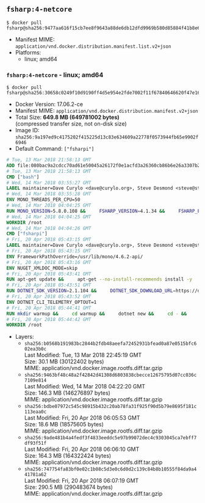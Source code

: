 ## `fsharp:4-netcore`

```console
$ docker pull fsharp@sha256:9477aa616f15cb7ee8f9643a88de6db12dfd9969b580d85884f41b8e680579e7
```

-	Manifest MIME: `application/vnd.docker.distribution.manifest.list.v2+json`
-	Platforms:
	-	linux; amd64

### `fsharp:4-netcore` - linux; amd64

```console
$ docker pull fsharp@sha256:30658c0249f10d9190ff4d5e954e2fde7002f11f67840646620f47e167bc9903
```

-	Docker Version: 17.06.2-ce
-	Manifest MIME: `application/vnd.docker.distribution.manifest.v2+json`
-	Total Size: **649.8 MB (649781002 bytes)**  
	(compressed transfer size, not on-disk size)
-	Image ID: `sha256:9a197ed9c4175202f415225d13c83e634609a22778f0573944fb65e9902f6946`
-	Default Command: `["fsharpi"]`

```dockerfile
# Tue, 13 Mar 2018 21:58:13 GMT
ADD file:080bac9a2cdcc70ad61e50045a26172f0e1acfd3a26360cb86b6e26a3307b2e1 in / 
# Tue, 13 Mar 2018 21:58:13 GMT
CMD ["bash"]
# Wed, 14 Mar 2018 03:55:27 GMT
LABEL maintainer=Dave Curylo <dave@curylo.org>, Steve Desmond <steve@stevedesmond.ca>
# Wed, 14 Mar 2018 03:55:28 GMT
ENV MONO_THREADS_PER_CPU=50
# Wed, 14 Mar 2018 04:04:25 GMT
RUN MONO_VERSION=5.8.0.108 &&     FSHARP_VERSION=4.1.34 &&     FSHARP_PREFIX=/usr &&     FSHARP_GACDIR=/usr/lib/mono/gac &&     FSHARP_BASENAME=fsharp-$FSHARP_VERSION &&     FSHARP_ARCHIVE=$FSHARP_VERSION.tar.gz &&     FSHARP_ARCHIVE_URL=https://github.com/fsharp/fsharp/archive/$FSHARP_VERSION.tar.gz &&     apt-key adv --keyserver hkp://p80.pool.sks-keyservers.net:80 --recv-keys 3FA7E0328081BFF6A14DA29AA6A19B38D3D831EF &&     echo "deb http://download.mono-project.com/repo/debian jessie/snapshots/$MONO_VERSION main" > /etc/apt/sources.list.d/mono-official.list &&     apt-get update -y &&     apt-get --no-install-recommends install -y autoconf libtool pkg-config make automake nuget mono-devel msbuild ca-certificates-mono &&     rm -rf /var/lib/apt/lists/* &&     mkdir -p /tmp/src &&     cd /tmp/src &&     printf "namespace a { class b { public static void Main(string[] args) { new System.Net.WebClient().DownloadFile(\"%s\", \"%s\");}}}" $FSHARP_ARCHIVE_URL $FSHARP_ARCHIVE > download-fsharp.cs &&     mcs download-fsharp.cs && mono download-fsharp.exe && rm download-fsharp.exe download-fsharp.cs &&     tar xf $FSHARP_ARCHIVE &&     cd $FSHARP_BASENAME &&     ./autogen.sh --prefix=$FSHARP_PREFIX --with-gacdir=$FSHARP_GACDIR &&     make &&     make install &&     cd ~ &&     rm -rf /tmp/src /tmp/NuGetScratch ~/.nuget ~/.config ~/.local &&     apt-get purge -y autoconf libtool make automake &&     apt-get clean
# Wed, 14 Mar 2018 04:04:25 GMT
WORKDIR /root
# Wed, 14 Mar 2018 04:04:26 GMT
CMD ["fsharpi"]
# Fri, 20 Apr 2018 05:43:15 GMT
LABEL maintainer=Dave Curylo <dave@curylo.org>, Steve Desmond <steve@stevedesmond.ca>
# Fri, 20 Apr 2018 05:43:15 GMT
ENV FrameworkPathOverride=/usr/lib/mono/4.6.2-api/
# Fri, 20 Apr 2018 05:43:16 GMT
ENV NUGET_XMLDOC_MODE=skip
# Fri, 20 Apr 2018 05:43:41 GMT
RUN apt-get update &&     apt-get --no-install-recommends install -y     curl     libunwind8     gettext     apt-transport-https     libc6     libcurl3     libgcc1     libgssapi-krb5-2     libicu52     liblttng-ust0     libssl1.0.0     libstdc++6     libunwind8     libuuid1     zlib1g &&     rm -rf /var/lib/apt/lists/*
# Fri, 20 Apr 2018 05:43:51 GMT
RUN DOTNET_SDK_VERSION=2.1.104 &&     DOTNET_SDK_DOWNLOAD_URL=https://dotnetcli.blob.core.windows.net/dotnet/Sdk/$DOTNET_SDK_VERSION/dotnet-sdk-$DOTNET_SDK_VERSION-linux-x64.tar.gz &&     DOTNET_SDK_DOWNLOAD_SHA=813334694667f8c1389d88cd3128a7749f4f65b13a0a8e2cb47380823849b8fe7f4816ab66c2d77e589fac9cb5748390b262beae9673aef86cad5a3d8f24986e &&     curl -SL $DOTNET_SDK_DOWNLOAD_URL --output dotnet.tar.gz &&     echo "$DOTNET_SDK_DOWNLOAD_SHA dotnet.tar.gz" | sha512sum -c - &&     mkdir -p /usr/share/dotnet &&     tar -zxf dotnet.tar.gz -C /usr/share/dotnet &&     rm dotnet.tar.gz &&     ln -s /usr/share/dotnet/dotnet /usr/bin/dotnet
# Fri, 20 Apr 2018 05:43:52 GMT
ENV DOTNET_CLI_TELEMETRY_OPTOUT=1
# Fri, 20 Apr 2018 05:44:41 GMT
RUN mkdir warmup &&     cd warmup &&     dotnet new &&     cd - &&     rm -rf warmup /tmp/NuGetScratch
# Fri, 20 Apr 2018 05:44:42 GMT
WORKDIR /root
```

-	Layers:
	-	`sha256:b0568b191983bc2844b2fdb48aeefa72452931bfead0a87e0515bfc602ea3b0c`  
		Last Modified: Tue, 13 Mar 2018 22:45:19 GMT  
		Size: 30.1 MB (30122402 bytes)  
		MIME: application/vnd.docker.image.rootfs.diff.tar.gzip
	-	`sha256:9463bf48c48a2f42842d41308d6803838cbecce12675795d07cc036c7109e814`  
		Last Modified: Wed, 14 Mar 2018 04:22:20 GMT  
		Size: 146.3 MB (146276897 bytes)  
		MIME: application/vnd.docker.image.rootfs.diff.tar.gzip
	-	`sha256:bdbe07972c545c98915b432c20ab78fa31f925f90d5b79e8695f181c113eaa0c`  
		Last Modified: Fri, 20 Apr 2018 06:05:53 GMT  
		Size: 18.6 MB (18575605 bytes)  
		MIME: application/vnd.docker.image.rootfs.diff.tar.gzip
	-	`sha256:9ade481b4a4fedf3f4833eeddc5e97b99072dec4c9303045ca7ebff7df93f51f`  
		Last Modified: Fri, 20 Apr 2018 06:06:10 GMT  
		Size: 164.3 MB (164322424 bytes)  
		MIME: application/vnd.docker.image.rootfs.diff.tar.gzip
	-	`sha256:747754fa83bf0e02c1b08c5d3e0c6d0d2c139c84b8b10555f84da9a441781a62`  
		Last Modified: Fri, 20 Apr 2018 06:07:19 GMT  
		Size: 290.5 MB (290483674 bytes)  
		MIME: application/vnd.docker.image.rootfs.diff.tar.gzip
